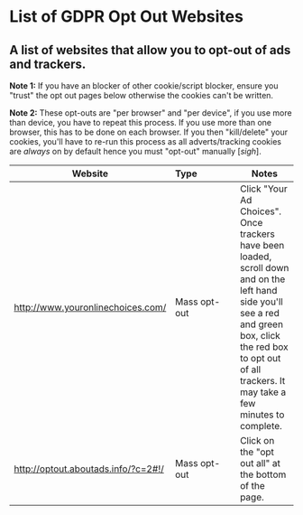 # List of GDPR Opt Out Websites
## A list of websites that allow you to opt-out of ads and trackers.

**Note 1:** If you have an blocker of other cookie/script blocker, ensure you "trust" the opt out pages below otherwise the cookies can't be written.

**Note 2:** These opt-outs are "per browser" and "per device", if you use more than device, you have to repeat this process. If you use more than one browser, this has to be done on each browser. If you then "kill/delete" your cookies, you'll have to re-run this process as all adverts/tracking cookies are *always* on by default hence you must "opt-out" manually [*sigh*].

Website | Type&nbsp;&nbsp;&nbsp;&nbsp;&nbsp;&nbsp;&nbsp;&nbsp;&nbsp;&nbsp;&nbsp;&nbsp;&nbsp;&nbsp; | Notes
--- | --- | ---
http://www.youronlinechoices.com/ | Mass opt-out |  Click "Your Ad Choices". Once trackers have been loaded, scroll down and on the left hand side you'll see a red and green box, click the red box to opt out of all trackers. It may take a few minutes to complete.
http://optout.aboutads.info/?c=2#!/ | Mass opt-out | Click on the "opt out all" at the bottom of the page.